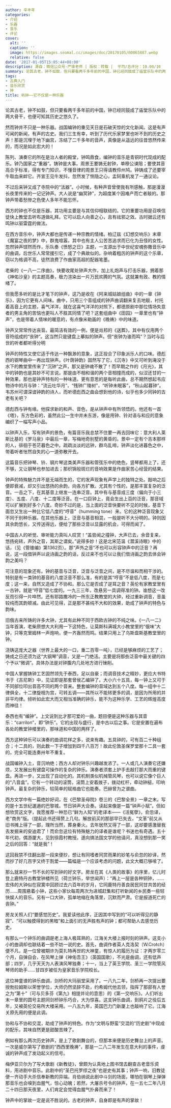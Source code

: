 ```yaml
---
author: 辛丰年
categories:
- 介绍
- 乐器
- 音乐
- 评论
cover:
  alt: ''
  caption: ''
  image: https://images.soomal.cc/images/doc/20170105/00065887.webp
  relative: false
date: '2017-01-05T15:05:44+08:00'
description: 源自：微信公众号-严锋老师 | 版权：转载 |  平均/总评分：10.00/10
summary: 论其古老，钟不如鼓，但只要看两千多年前的中国，钟已经同鼓成了庙堂乐队中的两大骨干，也便可知其历史之悠久了。然而钟并不只是一种乐器。战国编钟的重见天日是石破天惊的文化新闻。这是有声可闻的新闻，有声的古史。我们三生有幸，听到了历代乐家梦里也听不到的历史之声！
tags:
- 古典入门
- 音乐欣赏
- 钟
title: 听钟――它不仅是一种乐器
---
```


论其古老，钟不如鼓，但只要看两千多年前的中国，钟已经同鼓成了庙堂乐队中的两大骨干，也便可知其历史之悠久了。

然而钟并不只是一种乐器。战国编钟的重见天日是石破天惊的文化新闻。这是有声可闻的新闻，有声的古史。我们三生有幸，听到了历代乐家梦里也听不到的历史之声！那是沉埋于地下幽宫，冻结了二千多年的音声，真像是从遥远的往昔悠然传来的，而况是如此宏大的！

陈列、演奏它的所在是治人者的殿堂，钟鸣鼎食，编钟的音乐是青铜时代现成的配乐。钟乃国家之“重器”。铸钟是大事。周景王要铸无射钟，单穆公谏阻；要使其音高合乎标准，得有专门知识，不懂音律的周景王只得请教伶州鸠。钟铸成了还要宰牛取血来衅它。齐宣王见牛发抖，忽然发了恻隐之心，孟轲乘机发了一通议论。

不过后来钟又成了寺院中的“法器”。小时候，有种声音曾使我有所感触，那是漫漫长夜里传来的一记记钟声。大人说是“幽冥钟”，为超度某个因难产而亡者敲的。那钟声带着愁惨之色使人多年不能忘怀。

西方的钟也不仅是乐器，其功用主要是与其信仰相联结的。它的重要功用是召唤信徒快上教堂去听布道做礼拜。它可以启人向善之心，且有祛邪之效。古时据云还有鸣钟以驱雷霆的做法。

在西方音乐中，钟声大都也是传递一种宗教的情绪。柏辽兹《幻想交响乐》末章《魔宴之夜的梦》中，群鬼喧嚣，其中也有主人公苦苦追求而已化为丑怪的女性。忽然钟声铿然而作，乐队奏《愤怒之日》主题，一支源出于中世纪安魂弥撒音乐中的曲调，后世乐人常常援引它，成了个典故似的。杂响着粗厉的钟声的这个乐章，窃以为格调不高，徒然浪费了作曲家高超的配器笔墨。

老柴的《一八一二序曲》，快要收尾处钟声大作，加上礼炮声与打击乐器，拥着那《神佑沙皇》的主题高奏，极力渲染出一片万民欢腾的气氛。这就兼有政、教的情绪了。

但我愿多听的是比才笔下的钟声，这乃是收在《阿来城姑娘组曲》中的一章《钟乐》，因为它更有人间味。曲中，只用三个音组成的钟声曲调翻来复去地敲，衬托着高音上的主题，喜气洋洋，就在这喜气洋洋的对照下，都德原剧中那位情场失意者的男主角的苦恼也更叫人不胜其同情了吧？这套组曲中《田园》一章里也有“钟声”，也是带着人情味的暖意的，有点像米勒画的《晚祷》中的味道。

钟声又常常传达丧音。最简洁有效的一例，便是肖邦的《送葬》，其中有仅用两个音符组成的“丧钟”。这当然只是键盘上摹拟的钟声。但“丧钟为谁而鸣”？当时与后世的听者都听得分明

钟声的特性又使它适于传达一种飘渺的意象，这正投合了印象派乐人的口味。德彪西的钢琴曲中一再出现钟声。《叶荫钟韵》固然写了它，《沉寺》中又可听到淹没于水下的教堂里传来了“沉钟”之声，那又是钟魂不散了！而早期之作的《月光》，其中的钟韵也是其妙不可言说。那是由不相和谐的两个音相撞而成的，似涩还甘的一种效果，那也是钟声特有的一种味道。更有意思的是每听此曲，总不期然想起韦应物诗中的月与钟：“流云吐华月”，“残钟广陵树”，“听钟未眠客”，“秋山起暮钟”。韦苏州可谓深谙钟韵的诗人，而听德彪西之曲会想到他的诗，似乎也多少同钟的古老有关吧？

德彪西与钟有缘。他探求新的和声、音色，是从钟声中有所领悟的。他还有一首《塔》，东方色彩的，虽然此公一生中并未东游，像是用钟、铃对语与和应的意象编织了一幅写声小品。

以钟声入乐，写有钟声的景色，有篇音乐我总禁不住要一再去回味它：意大利人莱斯比基的《罗马泉》中最后一章，写梅地奇别墅的黄昏的。景中一定有个吉本那样的人，徘徊于苍茫暮色之中。疏疏淡淡的远钟，群鸟乱啼，钟声淡化进暮色之中，带着听者怅然自失的心一道弥散开去。

这篇音乐把钟琴、铃、钢片琴这类美声乐器和管弦乐中的绝色，竖琴都用上了，还不够，又让钢琴也参加进去；那织锦般斑烂的音响效果是作曲家苦心经营的结果。

钟声的特殊魅力并不是无端而生的，它的发声现象有声学上的独特之处。敲响之后便即衰减，却又引出悠扬的余韵，向各方扩散。尤其有个性的，是那丰富复杂的泛音。一击之下，在其基音上继发一连串泛音。其中有与基音成三度（偏向于小三度）、五度、八度、十二度等泛音。在一口巨钟上，竟会生出上百的泛音，那音域可以扩展到好多个八度。奇妙不过的是，当上面的泛音快要听不见的时候，基音下面忽又生出一种比它低八度的“哼音”（humming tone）来。它的这种泛音现象又不同于别种乐器。在其他乐器上，泛音与基音相混，一般是听不大分明的。钟则因其余韵悠长，又传送得远，便给了那些泛音以显露的机会，可得而闻了。

中国古人的听觉、审听能力真叫人叹赏！“盖尝闻之撞钟，大声已去，余音复来，悠扬宛转，声外之音，其斯之谓矣。”说得多妙！这是北宋范温《潜溪诗眼》中的话，（见《管锥编》第1362页）。那“声外之音”不也可以形容钟声中的泛音？再说，这一段借钟声以说诗画之韵的话，反过来不也可以让我们借诗画之韵去体会钟韵之美吗？

可注意的现象还有。钟的基音与泛音，泛音与泛音之间，是不尽谐和而相干涉的。特别是有一类钟的基音的八度泛音不那么准，有的是其“哼音”不是低八度，而是七度；这一来，自然又造成了不协和。那么它是否成了逆耳之音？英伦有家教堂里有一古钟，就是“哼音”低七度的。一九三三年，改悬另一具调得准的钟。谁想这一改反而引得一片哗然。还有耶路撒冷的一所东正教教堂的大钟，经过重新调音，音虽较纯而其韵顿减。由此可见得，正是那不甚纯不大和的效果，助成了钟声的特色与韵味。

旧俄古来所铸的许多大钟，尤其有此种不同于西欧古钟的不纯之味。《一八一二》当年首演，老柴原想大大利用一下这特色，让莫斯科满城大小教堂里的“俄味”大钟，只等克里姆林一声炮响，便一齐轰然而鸣。结果只用上了乌斯盘斯基教堂里的钟。

浇铸这庞大之器（世界上最大的一口，重二百零一吨），已经是够麻烦的工艺了；铸成之日还须为这“大钢琴”调音，又是一门绝活。主要是将那些泛音中最关键的四个予以“微调”。具体办法是对钟腹内几处地方进行锉削。

中国人掌握铸钟工艺固然领先于泰西，足以自豪；而调音技术之精妙，更应大书特书于《吉尼斯》中，见证即是那套曾侯乙编钟了。大小六十五具，每一钟上又可于不同部位叩出音高不同的两个音来。整套编钟的音域达到五个八度。每一组中十二律俱全，十二律旋相为宫，可转五调――其所以不能转更多的调，是因为所用的并非平均律。倾听如此宏大而又相当准确的钟乐，能不为这种乐学、工艺的辉煌高度而神往！

泰西也有“编钟”。上文说到比才那可爱的一曲，题目便是这种乐器与其音乐：“carrilon”，即“钟乐”。它的出现与盛行，是中古以后之事。它是安置在遍布各处的教堂钟楼里的，那味道和中国的两样了。

西方这种钟乐可以演奏的曲调花样之多，说来有趣。五具钟的，可有百二十种组合；十二具的，则此数一下子增加到四千八百万！故此伦敦圣保罗堂那十二具一套的，完全可能连奏卅年不重复。

战国编钟入土，音沉响绝；西方人却对钟乐兴趣越发浓了。一人或几人演奏它还嫌烦，又发展出有键盘可操作的复杂的钟乐。演奏者须套上护手去敲打那大而重的键盘。再进一步，又出现了自动化的。其机制类似机械管风琴，也可以说它像个巨人的“八音盒”。它有一个转动的滚筒，滚筒上安着拨子，拨动杠杆，牵动钟槌，叩响钟声。最复杂的钟乐，较简单的赋格曲它也能奏。巴赫曾为之谱曲。

西方文学中有一篇绝妙好词，在《巴黎圣母院》卷三的《巴黎全景》一章之末。写的是十五世纪邋遢的巴黎城，节日钟声大合奏。读起来像是一篇“钟声小赋”。但如想欣赏这文字，我愿推荐一种恐已“鲜为人知”的老译本――《活冤孽》，俞忽译，老“商务”版。（提起此书还得赘上几句。解放前买的那部早已失去，“文革”前又从旧书摊上得了一部，理所当然，葬身秦火。去年居然又得了一部，这却要感激替我去发掘来的安迪君了！而俞忽这位有特殊魅力的译者是谁呢？书迷也有奇遇。五十年代初，偶游厦大，见到徐霞村教授。遂向搞法国文学的他请问，真没想到那一笑之后的回答：“就是我”！

这回我禁不住翻出那一段来便抄，想让有同嗜者同赏雨果的妙笔与俞忽的妙译，然而抄了好几百字又终于割爱――篇幅是一个应该考虑的问题，此文大概已够嗦了。

那么就来抄一节不长的写到钟的好文字。房龙在其《人类的故事》的序里，忆儿时登上鹿特丹古教堂钟楼所见（荷兰钟乐，举世闻声）：“再上一层是各种铜钟，……宏伟的大钟似在寂寞中回顾过去六百年的岁月，它同鹿特丹善良居民同甘共苦的经历……周围悬着小钟，这些小家伙每周两次为进城赶集和打听新闻的乡民奏一些轻快娱人的音乐。另有一口大钟，孤单地缩在角落里，沉默而严肃。它是报道死亡的丧钟。”

房龙关照人们“要感觉历史”。我爱读他此序，正因其中写到的“可以听得见的静寂”、“可以触摸得到的黑暗”和上面引的无声胜有声的钟；都可帮助人去感觉历史。

有那么一个钟乐的曲调是老上海人极耳熟的，江海关大楼上报时刻的钟声。这支小小的曲调却也联结着一些不妨一说的史。首先，曲调作者英人克洛契（W.Crotch）便不凡，是一位曾被期许为莫扎特再世的大神童，有惊人的履历为证：才两岁零三个月，自弹自会，在风琴上弹《神佑吾王》（英国国歌），不光是曲调，还有低声部；四岁，几乎天天为人表演风琴独奏；十一，当上了英王学院、圣三一学院管风琴师的助手……甘四岁被任为皇家音乐学院校长。

这位神童谱的钟乐曲调，剑桥的大玛丽堂采用了。一八九二年，剑桥再一次提出要授勃拉姆斯以荣誉学位，大师仍然坚辞不赴，约希姆代他去领，指挥了那部有人誉之为“第十”（可与贝多芬《第九》相提并论的意思）的《第一交响乐》。人们听出末一章里的圆号主题同剑桥钟乐巧合，大为惊喜。这支钟乐曲调，到鸦片之役后五年，又被英伦交易所大楼采用。一八五九年，英国巴力门新厦上也敲响了它。江海关原先用的便是此调。

协和与不协和交混，助成了钟声的特色。作为“文明与野蛮”交混的“历史剧”中现成的配乐，其味自然更是甜酸苦辣了。

例如有那么两次历史钟声，是上了歌剧舞台的，但那本来便是历史舞台上的声音。一次是威尔第写了歌剧的“西西里晚祷”，那是一二八二年发生在意大利的事件，虔诚的钟声成了发动起义的信号。

梅伊亚贝尔为了写大歌剧《新教徒》，曾颇为认真地上图书馆去翻查古老音乐资料，用进剧中音乐。此剧中的“圣巴托罗缪之夜”也是史有其事；钟声一响，旧教徒便一齐动手大杀信奉新教的异端。肖伯纳说此剧中斗剑的场面，哪怕在钢琴上弹弹那音乐也会嗅到血腥气，惊心动魄；若然，大屠杀号令的钟声，在一五七二年八月二十四日那天夜里，人们肯定会觉得血腥气扑鼻而来了！

钟声中的掌故一定是说不胜说的。古老的钟声，自身即是有声的掌故！